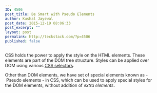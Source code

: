 ```yaml
---
ID: 4506
post_title: Be Smart with Pseudo Elements
author: Kushal Jayswal
post_date: 2015-12-19 08:06:33
post_excerpt: ""
layout: post
permalink: http://teckstack.com/?p=4506
published: false
---
```

CSS holds the power to apply the style on the HTML elements. These elements are part of the DOM tree structure. Styles can be applied over DOM using various <span style="text-decoration: underline;">CSS selectors</span>.

Other than DOM elements, we have set of special elements known as - Pseudo elements - in CSS, which can be used to apply special styles for the DOM elements, without addition of <em>extra elements</em>.